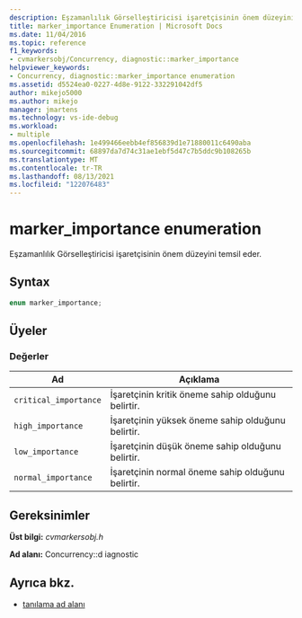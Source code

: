 ```yaml
---
description: Eşzamanlılık Görselleştiricisi işaretçisinin önem düzeyini temsil eder.
title: marker_importance Enumeration | Microsoft Docs
ms.date: 11/04/2016
ms.topic: reference
f1_keywords:
- cvmarkersobj/Concurrency, diagnostic::marker_importance
helpviewer_keywords:
- Concurrency, diagnostic::marker_importance enumeration
ms.assetid: d5524ea0-0227-4d8e-9122-332291042df5
author: mikejo5000
ms.author: mikejo
manager: jmartens
ms.technology: vs-ide-debug
ms.workload:
- multiple
ms.openlocfilehash: 1e499466eebb4ef856839d1e71880011c6490aba
ms.sourcegitcommit: 68897da7d74c31ae1ebf5d47c7b5ddc9b108265b
ms.translationtype: MT
ms.contentlocale: tr-TR
ms.lasthandoff: 08/13/2021
ms.locfileid: "122076483"
---
```

# <a name="marker_importance-enumeration"></a>marker_importance enumeration
Eşzamanlılık Görselleştiricisi işaretçisinin önem düzeyini temsil eder.

## <a name="syntax"></a>Syntax

```cpp
enum marker_importance;
```

## <a name="members"></a>Üyeler

### <a name="values"></a>Değerler

|Ad|Açıklama|
|----------|-----------------|
|`critical_importance`|İşaretçinin kritik öneme sahip olduğunu belirtir.|
|`high_importance`|İşaretçinin yüksek öneme sahip olduğunu belirtir.|
|`low_importance`|İşaretçinin düşük öneme sahip olduğunu belirtir.|
|`normal_importance`|İşaretçinin normal öneme sahip olduğunu belirtir.|

## <a name="requirements"></a>Gereksinimler
 **Üst bilgi:** *cvmarkersobj.h*

 **Ad alanı:** Concurrency::d iagnostic

## <a name="see-also"></a>Ayrıca bkz.
- [tanılama ad alanı](../profiling/diagnostic-namespace.md)
